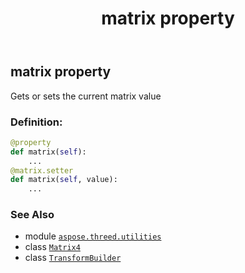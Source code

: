 ﻿---
title: matrix property
second_title: Aspose.3D for Python via .NET API References
description: 
type: docs
weight: 160
url: /python-net/aspose.threed.utilities/transformbuilder/matrix/
is_root: false
---

## matrix property


Gets or sets the current matrix value
### Definition:
```python
@property
def matrix(self):
    ...
@matrix.setter
def matrix(self, value):
    ...
```

### See Also
* module [`aspose.threed.utilities`](../../)
* class [`Matrix4`](/3d/python-net/aspose.threed.utilities/matrix4)
* class [`TransformBuilder`](/3d/python-net/aspose.threed.utilities/transformbuilder)

